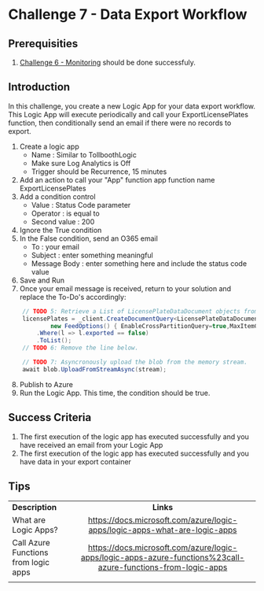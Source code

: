 # Challenge 7 - Data Export Workflow

## Prerequisities

1. [Challenge 6 - Monitoring](./Monitoring.md) should be done successfuly.

## Introduction
In this challenge, you create a new Logic App for your data export workflow. This Logic App will execute periodically and call your ExportLicensePlates function, then conditionally send an email if there were no records to export.

1. Create a logic app
    * Name : Similar to TollboothLogic
    * Make sure Log Analytics is Off
    * Trigger should be Recurrence, 15 minutes
2. Add an action to call your &quot;App&quot; function app function name ExportLicensePlates
3. Add a condition control
    * Value : Status Code parameter
    * Operator : is equal to
    * Second value : 200
4. Ignore the True condition
5. In the False condition, send an O365 email
    * To : your email
    * Subject : enter something meaningful
    * Message Body : enter something here and include the status code value
6. Save and Run
7. Once your email message is received, return to your solution and replace the To-Do's accordingly:
```csharp
    // TODO 5: Retrieve a List of LicensePlateDataDocument objects from the collectionLink where the exported value is false.
    licensePlates = _client.CreateDocumentQuery<LicensePlateDataDocument>(collectionLink,
            new FeedOptions() { EnableCrossPartitionQuery=true,MaxItemCount = 100 })
        .Where(l => l.exported == false)
        .ToList();
    // TODO 6: Remove the line below.
```

```csharp
    // TODO 7: Asyncronously upload the blob from the memory stream.
    await blob.UploadFromStreamAsync(stream);
 ```
 8. Publish to Azure
 9. Run the Logic App.  This time, the condition should be true.


## Success Criteria
1. The first execution of the logic app has executed successfully and you have received an email from your Logic App
2. The first execution of the logic app has executed successfully and you have data in your export container

## Tips

|                                      |                                                                                                                 |
| ------------------------------------ | :-------------------------------------------------------------------------------------------------------------: |
| **Description**                      |                                                    **Links**                                                    |
| What are Logic Apps?                 |                  <https://docs.microsoft.com/azure/logic-apps/logic-apps-what-are-logic-apps>                   |
| Call Azure Functions from logic apps | <https://docs.microsoft.com/azure/logic-apps/logic-apps-azure-functions%23call-azure-functions-from-logic-apps> |
|                                      |                                                                                                                 |

